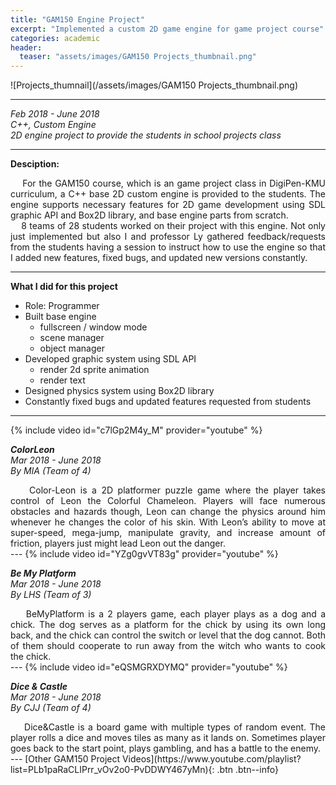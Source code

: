 ```yaml
---
title: "GAM150 Engine Project"
excerpt: "Implemented a custom 2D game engine for game project course"
categories: academic
header:
  teaser: "assets/images/GAM150 Projects_thumbnail.png"
---
```


![Projects_thumnail](/assets/images/GAM150 Projects_thumbnail.png)

---
*Feb 2018 - June 2018*  
*C++, Custom Engine*  
*2D engine project to provide the students in school projects class*  

---
**Desciption:**  
<div style="text-align: justify" markdown="1">
&nbsp;&nbsp;&nbsp;&nbsp;For the GAM150 course, which is an game project class in DigiPen-KMU curriculum, a C++ base 2D custom engine is provided to the students. The engine supports necessary features for 2D game development using SDL graphic API and Box2D library, and base engine parts from scratch.
</div>

<div style="text-align: justify" markdown="1">
&nbsp;&nbsp;&nbsp;&nbsp;8 teams of 28 students worked on their project with this engine. Not only just implemented but also I and professor Ly gathered feedback/requests from the students having a session to instruct how to use the engine so that I added new features, fixed bugs, and updated new versions constantly.
</div>

---
**What I did for this project**  
  * Role: Programmer  
  * Built base engine
    - fullscreen / window mode
    - scene manager
    - object manager
  * Developed graphic system using SDL API
    - render 2d sprite animation
    - render text
  * Designed physics system using Box2D library
  * Constantly fixed bugs and updated features requested from students

---
{% include video id="c7lGp2M4y_M" provider="youtube" %}

***ColorLeon***  
*Mar 2018 - June 2018*  
*By MIA (Team of 4)*  

<div style="text-align: justify" markdown="1">
&nbsp;&nbsp;&nbsp;&nbsp;Color-Leon is a 2D platformer puzzle game where the player takes control of Leon the Colorful Chameleon. Players will face numerous obstacles and hazards though, Leon can change the physics around him whenever he changes the color of his skin. With Leon’s ability to move at super-speed, mega-jump, manipulate gravity, and increase amount of friction, players just might lead Leon out the danger.
</div>
---
{% include video id="YZg0gvVT83g" provider="youtube" %}

***Be My Platform***  
*Mar 2018 - June 2018*  
*By LHS (Team of 3)*  

<div style="text-align: justify" markdown="1">
&nbsp;&nbsp;&nbsp;&nbsp;BeMyPlatform is a 2 players game, each player plays as a dog and a chick. The dog serves as a platform for the chick by using its own long back, and the chick can control the switch or level that the dog cannot. Both of them should cooperate to run away from the witch who wants to cook the chick.
</div>
---
{% include video id="eQSMGRXDYMQ" provider="youtube" %}

***Dice & Castle***  
*Mar 2018 - June 2018*  
*By CJJ (Team of 4)*  

<div style="text-align: justify" markdown="1">
&nbsp;&nbsp;&nbsp;&nbsp;Dice&Castle is a board game with multiple types of random event. The player rolls a dice and moves tiles as many as it lands on. Sometimes player goes back to the start point, plays gambling, and has a battle to the enemy.
</div>
---
[Other GAM150 Project Videos](https://www.youtube.com/playlist?list=PLb1paRaCLIPrr_vOv2o0-PvDDWY467yMn){: .btn .btn--info}